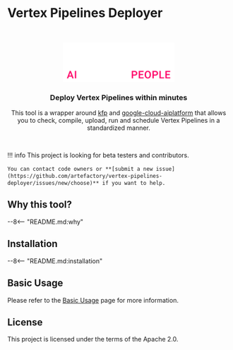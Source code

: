 # Vertex Pipelines Deployer
<br />
<div align="center">
    <!-- <h1 align="center">Vertex Pipelines Deployer</h1> -->
    <p align="center">
        <a href="https://www.artefact.com/">
        <img src="assets/Artefact-AI-is-about-People-logo-1200x424.png" style="max-width:50%;height:auto;background-color:#111146;" alt="Artefact Logo"/>
        </a>
    </p>
    <h3 align="center">Deploy Vertex Pipelines within minutes</h3>
        <p align="center">
        This tool is a wrapper around <a href="https://www.kubeflow.org/docs/components/pipelines/v2/hello-world/">kfp</a> and <a href="https://cloud.google.com/python/docs/reference/aiplatform/latest">google-cloud-aiplatform</a> that allows you to check, compile, upload, run and schedule Vertex Pipelines in a standardized manner.
        </p>
</div>
</br>

!!! info
    This project is looking for beta testers and contributors.

    You can contact code owners or **[submit a new issue](https://github.com/artefactory/vertex-pipelines-deployer/issues/new/choose)** if you want to help.


## Why this tool?

--8<-- "README.md:why"


## Installation

--8<-- "README.md:installation"


## Basic Usage

Please refer to the [Basic Usage](usage.md) page for more information.


## License

This project is licensed under the terms of the Apache 2.0.

